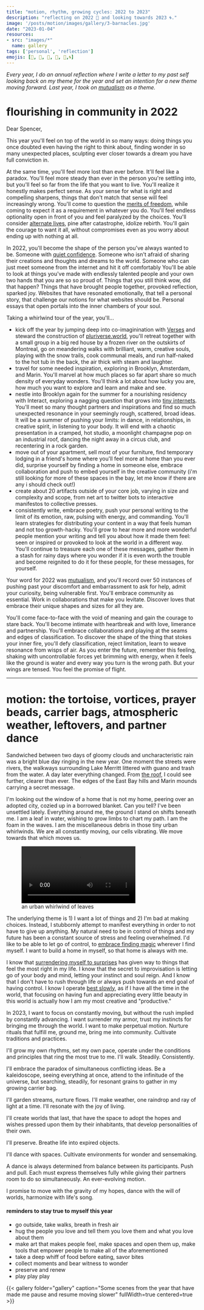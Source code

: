 ```yaml
---
title: "motion, rhythm, growing cycles: 2022 to 2023"
description: "reflecting on 2022 🤲 and looking towards 2023 🌀."
image: '/posts/motion/images/gallery/3-barnacles.jpg'
date: "2023-01-04"
resources: 
- src: "images/*"
  name: gallery
tags: ['personal', 'reflection']
emojis: [👣, 🌊, 🍃, 📿, 🐢,🌀]
---
```

*Every year, I do an annual reflection where I write a letter to my past self looking back on my theme for the year and set an intention for a new theme moving forward. Last year, I took on [mutualism](http://spencerchang.me/posts/mutualism) as a theme.*

# flourishing in community in 2022

Dear Spencer,

This year you'll feel on top of the world in so many ways: doing things you once doubted even having the right to think about, finding wonder in so many unexpected places, sculpting ever closer towards a dream you have full conviction in.

At the same time, you'll feel more lost than ever before. It'll feel like a paradox. You'll feel more steady than ever in the person you're settling into, but you'll feel so far from the life that you want to live. You'll realize it honestly makes perfect sense. As your sense for what is right and compelling sharpens, things that don't match that sense will feel increasingly wrong. You'll come to question the [merits of freedom](https://spencerchang.substack.com/p/recipe-for-freedom), while coming to expect it as a requirement in whatever you do. You'll feel endless optionality open in front of you and feel paralyzed by the choices. You'll consider [alternate lives](https://spencerchang.substack.com/p/alternate-lives), pine after catastrophe, idolize rebirth. You'll gain the courage to want it all, without compromises even as you worry about ending up with nothing at all.

In 2022, you'll become the shape of the person you've always wanted to be. Someone with [quiet confidence](https://www.spencerchang.me/experiments/100posts/quiet-confidence/). Someone who isn't afraid of sharing their creations and thoughts and dreams to the world. Someone who can just meet someone from the internet and hit it off comfortably You'll be able to look at things you've made with endlessly talented people and your own two hands that you are so so proud of. Things that you still think wow, did that happen? Things that have brought people together, provoked reflection, sparked joy. Websites that have resonated emotionally, that tell a personal story, that challenge our notions for what websites should be. Personal essays that open portals into the inner chambers of your soul.

Taking a whirlwind tour of the year, you'll...

-   kick off the year by jumping deep into co-imaginination with [Verses](https://verses.xyz) and steward the construction of [pluriverse.world](http://pluriverse.world), you'll retreat together with a small group in a big red house by a frozen river on the outskirts of Montreal, go on meandering walks with brilliant, warm, creative souls, playing with the snow trails, cook communal meals, and run half-naked to the hot tub in the back, the air thick with steam and laughter.
-   travel for some needed inspiration, exploring in Brooklyn, Amsterdam, and Marin. You'll marvel at how much places so far apart share so much density of everyday wonders. You'll think a lot about how lucky you are, how much you want to explore and learn and make and see.
-   nestle into Brooklyn again for the summer for a nourishing residency with Interact, exploring a nagging question that grows into [tiny internets](http://tiny-inter.net). You'll meet so many thought partners and inspirations and find so much unexpected resonance in your seemingly rough, scattered, broad ideas. It will be a summer of pushing your limits: in dance, in relationships, in creative spirit, in listening to your body. It will end with a chaotic presentation in a cramped, hot studio, a moonlight champagne pop on an industrial roof, dancing the night away in a circus club, and recentering in a rock garden.
-   move out of your apartment, sell most of your furniture, find temporary lodging in a friend's home where you'll feel more at home than you ever did, surprise yourself by finding a home in someone else, embrace collaboration and push to embed yourself in the creative community (i'm still looking for more of these spaces in the bay, let me know if there are any i should check out!)
-   create about 20 artifacts outside of your core job, varying in size and complexity and scope, from net art to twitter bots to interactive manifestos to collective presses.
-   consistently write, embrace poetry, push your personal writing to the limit of its emotion, raw, pulsing with energy, and commanding. You'll learn strategies for distributing your content in a way that feels human and not too growth-hacky. You'll grow to hear more and more wonderful people mention your writing and tell you about how it made them feel: seen or inspired or provoked to look at the world in a different way. You'll continue to treasure each one of these messages, gather them in a stash for rainy days where you wonder if it is even worth the trouble and become reignited to do it for these people, for these messages, for yourself.

Your word for 2022 was [mutualism](http://spencerchang.me/posts/mutualism), and you'll record over 50 instances of pushing past your discomfort and embarrassment to ask for help, admit your curiosity, being vulnerable first. You'll embrace community as essential. Work in collaborations that make you levitate. Discover loves that embrace their unique shapes and sizes for all they are.

You'll come face-to-face with the void of meaning and gain the courage to stare back. You'll become intimate with heartbreak and with love, limerance and partnership. You'll embrace collaborations and playing at the seams and edges of classification. To discover the shape of the thing that stokes your inner fire, you'll defy classification, reject limitation, learn to weave resonance from wisps of air. As you enter the future, remember this feeling, shaking with uncontrollable forces yet brimming with energy, when it feels like the ground is water and every way you turn is the wrong path. But your wings are tensed. You feel the promise of flight.

* * * * *

# motion: the tortoise, vortices, prayer beads, carrier bags, atmospheric weather, leftovers, and partner dance

Sandwiched between two days of gloomy clouds and uncharacteristic rain was a bright blue day ringing in the new year. One moment the streets were rivers, the walkways surrounding Lake Merritt littered with guano and trash from the water. A day later everything changed. From [the roof](https://spencerchang.substack.com/p/secret-places), I could see further, clearer than ever. The edges of the East Bay hills and Marin mounds carrying a secret message.

I'm looking out the window of a home that is not my home, peering over an adopted city, cozied up in a borrowed blanket. Can you tell? I've been unsettled lately. Everything around me, the ground I stand on shifts beneath me. I am a leaf in water, wishing to grow limbs to chart my path. I am the foam in the waves. I am the miscellaneous debris in those tiny urban whirlwinds. We are all constantly moving, our cells vibrating. We move towards that which moves us.

<figure style="width: 40%;">
    <video controls>
        <source src="videos/urban-leaves-whirlwind-vortices.mp4"/>
    </video>
    <figcaption>
        an urban whirlwind of leaves
    </figcaption>
</figure>

The underlying theme is 1) I want a lot of things and 2) I'm bad at making choices. Instead, I stubbornly attempt to manifest everything in order to not have to give up anything. My natural need to be in control of things and my future has been a constant source of stress and feeling overwhelmed. I'd like to be able to let go of control, to [embrace finding magic](https://spencerchang.substack.com/p/in-search-of-awe) wherever I find myself. I want to build a home in myself, so that home is always with me.

I know that [surrendering myself to surprises](https://spencerchang.substack.com/p/surrendering) has given way to  things that feel the most right in my life. I know that the secret to improvisation is letting go of your body and mind, letting your instinct and soul reign. And I know that I don't have to rush through life or always push towards an end goal of having control. I know I operate [best slowly](https://www.spencerchang.me/posts/uneven-time/), as if I have all the time in the world, that focusing on having fun and appreciating every little beauty in this world is actually how I am my most creative and "productive."

In 2023, I want to focus on constantly moving, but without the rush implied by constantly advancing. I want surrender my armor, trust my instincts for bringing me through the world. I want to make perpetual motion. Nurture rituals that fulfill me, ground me, bring me into community. Cultivate traditions and practices.

I'll grow my own rhythms, set my own pace, operate under the conditions and principles that ring the most true to me. I'll walk. Steadily. Consistently.

I'll embrace the paradox of simultaneous conflicting ideas. Be a kaleidoscope, seeing everything at once, attend to the infinitude of the universe, but searching, steadily, for resonant grains to gather in my growing carrier bag.

I'll garden streams, nurture flows. I'll make weather, one raindrop and ray of light at a time. I'll resonate with the joy of living.

I'll create worlds that last, that have the space to adopt the hopes and wishes pressed upon them by their inhabitants, that develop personalities of their own.

I'll preserve. Breathe life into expired objects.

I'll dance with spaces. Cultivate environments for wonder and sensemaking.

A dance is always determined from balance between its participants. Push and pull. Each must express themselves fully while giving their partners room to do so simultaneously. An ever-evolving motion.

I promise to move with the gravity of my hopes, dance with the will of worlds, harmonize with life's song.

#### reminders to stay true to myself this year

-   go outside, take walks, breath in fresh air
-   hug the people you love and tell them you love them and what you love about them
-   make art that makes people feel, make spaces and open them up, make tools that empower people to make all of the aforementioned
-   take a deep whiff of food before eating, savor bites
-   collect moments and bear witness to wonder
-   preserve and renew
-   play play play

{{< gallery folder="gallery" caption="Some scenes from the year that have made me pause and resume moving slower" fullWidth=true centered=true >}}
